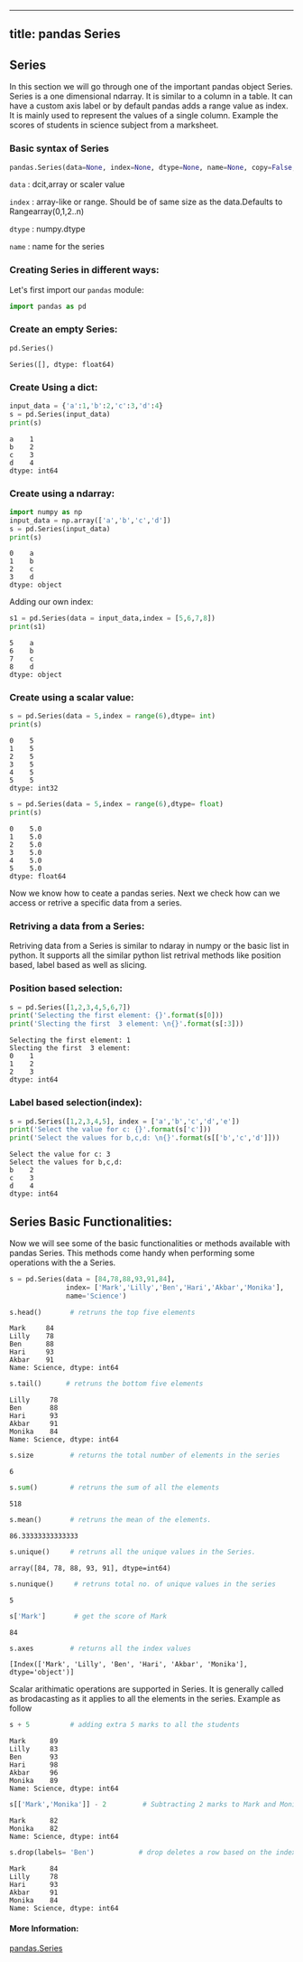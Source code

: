 
---
title: pandas Series
---

## Series

In this section we will go through one of the important pandas object Series. Series is a one dimensional ndarray. It is similar to a column in a table. It can have a custom axis label or by default pandas adds a range value as index. It is mainly used to represent the values of a single column. Example the scores of students in science subject from a marksheet.

### Basic syntax of Series


```python
pandas.Series(data=None, index=None, dtype=None, name=None, copy=False, fastpath=False)
```

`data`  : dcit,array or scaler value

`index` : array-like or range. Should be of same size as the data.Defaults to Rangearray(0,1,2..n)

`dtype` : numpy.dtype

`name`  : name for the series

### Creating Series in different ways:

Let's first import our `pandas` module:


```python
import pandas as pd
```

### Create an empty Series:


```python
pd.Series()
```




    Series([], dtype: float64)



### Create Using a dict:


```python
input_data = {'a':1,'b':2,'c':3,'d':4}
s = pd.Series(input_data)
print(s)
```

    a    1
    b    2
    c    3
    d    4
    dtype: int64
    

### Create using a ndarray:


```python
import numpy as np
input_data = np.array(['a','b','c','d'])
s = pd.Series(input_data)
print(s)
```

    0    a
    1    b
    2    c
    3    d
    dtype: object
    

Adding our own index:


```python
s1 = pd.Series(data = input_data,index = [5,6,7,8])
print(s1)
```

    5    a
    6    b
    7    c
    8    d
    dtype: object
    

### Create using a scalar value:


```python
s = pd.Series(data = 5,index = range(6),dtype= int)
print(s)
```

    0    5
    1    5
    2    5
    3    5
    4    5
    5    5
    dtype: int32
    


```python
s = pd.Series(data = 5,index = range(6),dtype= float)
print(s)
```

    0    5.0
    1    5.0
    2    5.0
    3    5.0
    4    5.0
    5    5.0
    dtype: float64
    

Now we know how to ceate a pandas series. Next we check how can we access or retrive a specific data from a series.

### Retriving a data from a Series:

Retriving data from a Series is similar to ndaray in numpy or the basic list in python. It supports all the similar python list retrival methods like position based, label based as well as slicing.

### Position based selection:


```python
s = pd.Series([1,2,3,4,5,6,7])
print('Selecting the first element: {}'.format(s[0]))
print('Slecting the first  3 element: \n{}'.format(s[:3]))
```

    Selecting the first element: 1
    Slecting the first  3 element: 
    0    1
    1    2
    2    3
    dtype: int64
    

### Label based selection(index):


```python
s = pd.Series([1,2,3,4,5], index = ['a','b','c','d','e'])
print('Select the value for c: {}'.format(s['c']))
print('Select the values for b,c,d: \n{}'.format(s[['b','c','d']]))
```

    Select the value for c: 3
    Select the values for b,c,d: 
    b    2
    c    3
    d    4
    dtype: int64
    

## Series Basic Functionalities:

Now we will see some of the basic functionalities or methods available with pandas Series. This methods come handy when performing some operations with the a Series.


```python
s = pd.Series(data = [84,78,88,93,91,84], 
              index= ['Mark','Lilly','Ben','Hari','Akbar','Monika'],    #Scores of students in Science
              name='Science')  
```


```python
s.head()       # retruns the top five elements
```




    Mark     84
    Lilly    78
    Ben      88
    Hari     93
    Akbar    91
    Name: Science, dtype: int64




```python
s.tail()      # retruns the bottom five elements
```




    Lilly     78
    Ben       88
    Hari      93
    Akbar     91
    Monika    84
    Name: Science, dtype: int64




```python
s.size         # returns the total number of elements in the series
```




    6




```python
s.sum()        # retruns the sum of all the elements
```




    518




```python
s.mean()       # retruns the mean of the elements.  
```




    86.33333333333333




```python
s.unique()     # retruns all the unique values in the Series.
```




    array([84, 78, 88, 93, 91], dtype=int64)




```python
s.nunique()     # retruns total no. of unique values in the series
```




    5




```python
s['Mark']       # get the score of Mark
```




    84




```python
s.axes         # returns all the index values
```




    [Index(['Mark', 'Lilly', 'Ben', 'Hari', 'Akbar', 'Monika'], dtype='object')]



Scalar arithimatic operations are supported in Series. It is generally called as brodacasting as it applies to all the elements in the series. Example as follow 


```python
s + 5          # adding extra 5 marks to all the students
```




    Mark      89
    Lilly     83
    Ben       93
    Hari      98
    Akbar     96
    Monika    89
    Name: Science, dtype: int64




```python
s[['Mark','Monika']] - 2         # Subtracting 2 marks to Mark and Monika
```




    Mark      82
    Monika    82
    Name: Science, dtype: int64




```python
s.drop(labels= 'Ben')           # drop deletes a row based on the index value.
```




    Mark      84
    Lilly     78
    Hari      93
    Akbar     91
    Monika    84
    Name: Science, dtype: int64



#### More Information:

[pandas.Series](https://pandas.pydata.org/pandas-docs/version/0.23.4/generated/pandas.Series.html)
